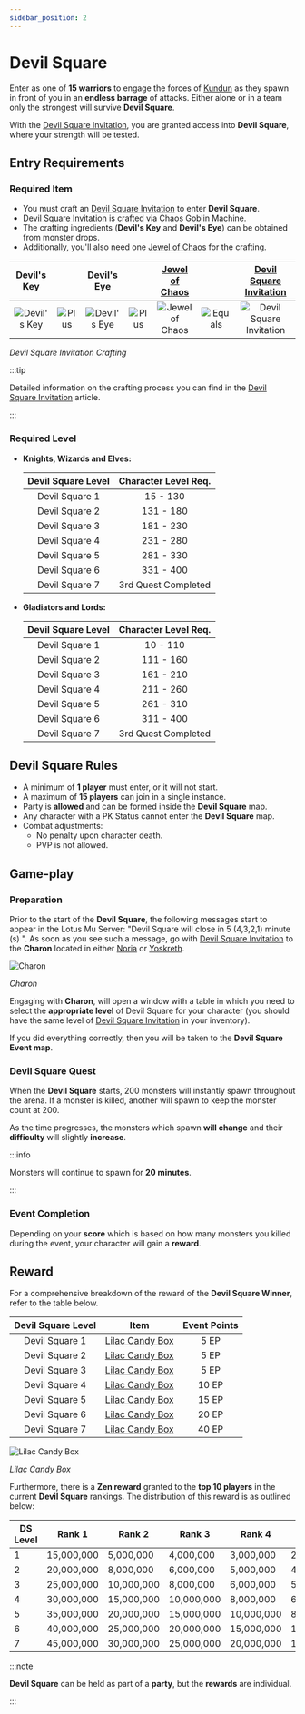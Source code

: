 ```yaml
---
sidebar_position: 2
---
```


# Devil Square

Enter as one of **15 warriors** to engage the forces of [Kundun](/special-monsters/bosses/kundun) as they spawn in front of you in an **endless barrage** of attacks. Either alone or in a team only the strongest will survive **Devil Square**.

With the [Devil Square Invitation](/crafting/invitations/devil-square-invitation), you are granted access into **Devil Square**, where your strength will be tested.

## Entry Requirements

### Required Item

- You must craft an [Devil Square Invitation](/crafting/invitations/devil-square-invitation) to enter **Devil Square**.
- [Devil Square Invitation](/crafting/invitations/devil-square-invitation) is crafted via Chaos Goblin Machine.
- The crafting ingredients (**Devil's Key** and **Devil's Eye**) can be obtained from monster drops.
- Additionally, you'll also need one [Jewel of Chaos](/items/jewels/regular-jewels/jewel-of-chaos) for the crafting.

|                      Devil's Key                      |                                       |                      Devil's Eye                      |                                       | [Jewel of Chaos](/items/jewels/regular-jewels/jewel-of-chaos) |                                         |  [Devil Square Invitation](/crafting/invitations/devil-square-invitation)  |
| :---------------------------------------------------: | :-----------------------------------: | :---------------------------------------------------: | :-----------------------------------: | :-----------------------------------------------------------: | :-------------------------------------: | :------------------------------------------------------------------------: |
| ![Devil's Key](/img/items/invitations/devils-key.png) | ![Plus](/img/items/invitations/+.png) | ![Devil's Eye](/img/items/invitations/devils-eye.png) | ![Plus](/img/items/invitations/+.png) |        ![Jewel of Chaos](/img/items/jewels/chaos.png)         | ![Equals](/img/items/invitations/=.png) | ![Devil Square Invitation  ](/img/items/invitations/devils-invitation.png) |

_Devil Square Invitation Crafting_

:::tip

Detailed information on the crafting process you can find in the [Devil Square Invitation](/crafting/invitations/devil-square-invitation) article.

:::

### Required Level

- **Knights, Wizards and Elves:**

  | Devil Square Level | Character Level Req. |
  | :----------------: | :------------------: |
  |   Devil Square 1   |       15 - 130       |
  |   Devil Square 2   |      131 - 180       |
  |   Devil Square 3   |      181 - 230       |
  |   Devil Square 4   |      231 - 280       |
  |   Devil Square 5   |      281 - 330       |
  |   Devil Square 6   |      331 - 400       |
  |   Devil Square 7   | 3rd Quest Completed  |

- **Gladiators and Lords:**

  | Devil Square Level | Character Level Req. |
  | :----------------: | :------------------: |
  |   Devil Square 1   |       10 - 110       |
  |   Devil Square 2   |      111 - 160       |
  |   Devil Square 3   |      161 - 210       |
  |   Devil Square 4   |      211 - 260       |
  |   Devil Square 5   |      261 - 310       |
  |   Devil Square 6   |      311 - 400       |
  |   Devil Square 7   | 3rd Quest Completed  |

## Devil Square Rules

- A minimum of **1 player** must enter, or it will not start.
- A maximum of **15 players** can join in a single instance.
- Party is **allowed** and can be formed inside the **Devil Square** map.
- Any character with a PK Status cannot enter the **Devil Square** map.
- Combat adjustments:
  - No penalty upon character death.
  - PVP is not allowed.

## Game-play

### Preparation

Prior to the start of the **Devil Square**, the following messages start to appear in the Lotus Mu Server: "Devil Square will close in 5 (4,3,2,1) minute (s) ". As soon as you see such a message, go with [Devil Square Invitation](/crafting/invitations/devil-square-invitation) to the **Charon** located in either [Noria](/maps/noria) or [Yoskreth](/maps/yoskreth).

![Charon](/img/events/ds/charon.jpg)

_Charon_

Engaging with **Charon**, will open a window with a table in which you need to select the **appropriate level** of Devil Square for your character (you should have the same level of [Devil Square Invitation](/crafting/invitations/devil-square-invitation) in your inventory).

If you did everything correctly, then you will be taken to the **Devil Square Event map**.

### Devil Square Quest

When the **Devil Square** starts, 200 monsters will instantly spawn throughout the arena. If a monster is killed, another will spawn to keep the monster count at 200.

As the time progresses, the monsters which spawn **will change** and their **difficulty** will slightly **increase**.

:::info

Monsters will continue to spawn for **20 minutes**.

:::

### Event Completion

Depending on your **score** which is based on how many monsters you killed during the event, your character will gain a **reward**.

## Reward

For a comprehensive breakdown of the reward of the **Devil Square Winner**, refer to the table below.

| Devil Square Level |                            Item                            | Event Points |
| :----------------: | :--------------------------------------------------------: | :----------: |
|   Devil Square 1   | [Lilac Candy Box](/items/item-bags/misc/lilac-candy-box) |     5 EP     |
|   Devil Square 2   | [Lilac Candy Box](/items/item-bags/misc/lilac-candy-box) |     5 EP     |
|   Devil Square 3   | [Lilac Candy Box](/items/item-bags/misc/lilac-candy-box) |     5 EP     |
|   Devil Square 4   | [Lilac Candy Box](/items/item-bags/misc/lilac-candy-box) |    10 EP     |
|   Devil Square 5   | [Lilac Candy Box](/items/item-bags/misc/lilac-candy-box) |    15 EP     |
|   Devil Square 6   | [Lilac Candy Box](/items/item-bags/misc/lilac-candy-box) |    20 EP     |
|   Devil Square 7   | [Lilac Candy Box](/items/item-bags/misc/lilac-candy-box) |    40 EP     |

![Lilac Candy Box](/img/items/item-bags/red-chocolate-box.png)

_Lilac Candy Box_

Furthermore, there is a **Zen reward** granted to the **top 10 players** in the current **Devil Square** rankings. The distribution of this reward is as outlined below:

| DS Level | Rank 1     | Rank 2     | Rank 3     | Rank 4     | Rank 5     | Rank 6     | Rank 7    | Rank 8    | Rank 9    | Rank 10   |
| -------- | ---------- | ---------- | ---------- | ---------- | ---------- | ---------- | --------- | --------- | --------- | --------- |
| 1        | 15,000,000 | 5,000,000  | 4,000,000  | 3,000,000  | 2,000,000  | 1,000,000  | 500,000   | 400,000   | 300,000   | 200,000   |
| 2        | 20,000,000 | 8,000,000  | 6,000,000  | 5,000,000  | 4,000,000  | 3,000,000  | 2,000,000 | 1,000,000 | 300,000   | 200,000   |
| 3        | 25,000,000 | 10,000,000 | 8,000,000  | 6,000,000  | 5,000,000  | 4,000,000  | 3,000,000 | 2,000,000 | 1,000,000 | 300,000   |
| 4        | 30,000,000 | 15,000,000 | 10,000,000 | 8,000,000  | 6,000,000  | 5,000,000  | 4,000,000 | 3,000,000 | 2,000,000 | 1,000,000 |
| 5        | 35,000,000 | 20,000,000 | 15,000,000 | 10,000,000 | 8,000,000  | 6,000,000  | 5,000,000 | 4,000,000 | 3,000,000 | 2,000,000 |
| 6        | 40,000,000 | 25,000,000 | 20,000,000 | 15,000,000 | 10,000,000 | 8,000,000  | 6,000,000 | 5,000,000 | 4,000,000 | 3,000,000 |
| 7        | 45,000,000 | 30,000,000 | 25,000,000 | 20,000,000 | 15,000,000 | 10,000,000 | 8,000,000 | 6,000,000 | 5,000,000 | 4,000,000 |

:::note

**Devil Square** can be held as part of a **party**, but the **rewards** are individual.

:::
